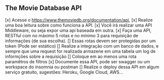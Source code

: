 ## The Movie Database API

[x] Acesse o https://www.themoviedb.org/documentation/api,
[x] Realize uma boa leitura sobre como funciona a API.
[x] Você irá realizar uma API Middleware, ou seja expor uma api baseada em outra.
[x] Faça uma API, RESTful com no máximo 5 rotas e no mínimo 3 para requisição de informações (de sua escolha).
[] Essas rotas devem ser protegidas por um token (Pode ser estático)
[] Realize a integração com um banco de dados, e sempre que uma request for realizada armazene em uma tabela um log de informções sobre a  requisição
[] Coloque em ao menos uma rota paramêtros de filtros
[x] Documente essa API, pode ser swagger ou um workspace do insomnia ou postman
[] Realize o deploy dessa API em algum serviço gratuito, sugestões: Heroku, Google Cloud, AWS...